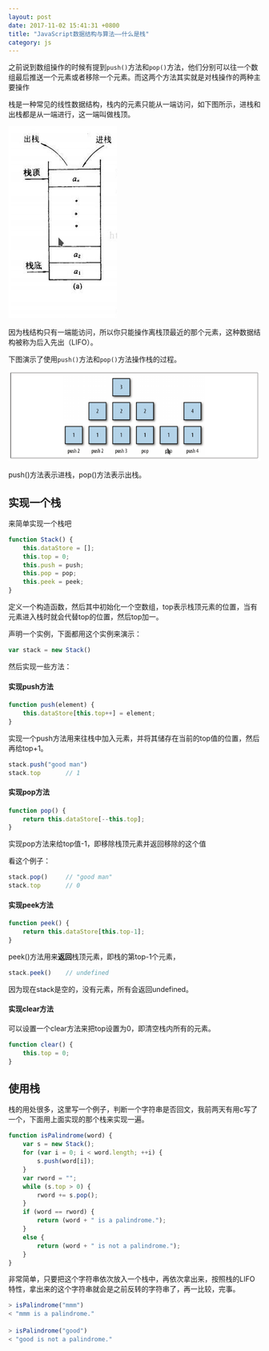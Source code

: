 ```yaml
---
layout: post
date: 2017-11-02 15:41:31 +0800
title: "JavaScript数据结构与算法——什么是栈"
category: js
---
```



之前说到数组操作的时候有提到`push()`方法和`pop()`方法，他们分别可以往一个数组最后推送一个元素或者移除一个元素。而这两个方法其实就是对栈操作的两种主要操作

栈是一种常见的线性数据结构，栈内的元素只能从一端访问，如下图所示，进栈和出栈都是从一端进行，这一端叫做栈顶。


![](/pics/2017/11/Screenshot_20171102_142241.png)

因为栈结构只有一端能访问，所以你只能操作离栈顶最近的那个元素，这种数据结构被称为后入先出（LIFO）。

下图演示了使用`push()`方法和`pop()`方法操作栈的过程。


![](/pics/2017/11/Screenshot_20171102_142824.png)

push()方法表示进栈，pop()方法表示出栈。

## 实现一个栈

来简单实现一个栈吧

```js
function Stack() {
    this.dataStore = [];
    this.top = 0;
    this.push = push;
    this.pop = pop;
    this.peek = peek;
}
```

定义一个构造函数，然后其中初始化一个空数组，top表示栈顶元素的位置，当有元素进入栈时就会代替top的位置，然后top加一。

声明一个实例，下面都用这个实例来演示：

```js
var stack = new Stack()
```

然后实现一些方法：

#### 实现push方法


```js
function push(element) {
    this.dataStore[this.top++] = element;
}
```

实现一个push方法用来往栈中加入元素，并将其储存在当前的top值的位置，然后再给top+1。

```js
stack.push("good man")
stack.top       // 1
```

#### 实现pop方法

```js
function pop() {
    return this.dataStore[--this.top];
}

```

实现pop方法来给top值-1，即移除栈顶元素并返回移除的这个值

看这个例子：

```js
stack.pop()     // "good man"
stack.top       // 0
```

#### 实现peek方法

```js
function peek() {
    return this.dataStore[this.top-1];
}
```

peek()方法用来**返回**栈顶元素，即栈的第top-1个元素，

```js
stack.peek()    // undefined
```

因为现在stack是空的，没有元素，所有会返回undefined。



#### 实现clear方法

可以设置一个clear方法来把top设置为0，即清空栈内所有的元素。

```js
function clear() {
    this.top = 0;
}
```


## 使用栈

栈的用处很多，这里写一个例子，判断一个字符串是否回文，我前两天有用c写了一个，下面用上面实现的那个栈来实现一遍。

```js
function isPalindrome(word) {
    var s = new Stack();
    for (var i = 0; i < word.length; ++i) {
        s.push(word[i]);
    }
    var rword = "";
    while (s.top > 0) {
        rword += s.pop();
    }
    if (word == rword) {
        return (word + " is a palindrome.");
    }
    else {
        return (word + " is not a palindrome.");
    }
}
```

非常简单，只要把这个字符串依次放入一个栈中，再依次拿出来，按照栈的LIFO特性，拿出来的这个字符串就会是之前反转的字符串了，再一比较，完事。

```js
> isPalindrome("mmm")
< "mmm is a palindrome."

> isPalindrome("good")
< "good is not a palindrome."
```




